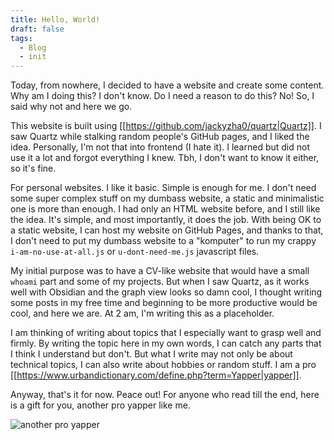 ```yaml
---
title: Hello, World!
draft: false
tags:
  - Blog
  - init
---
```

Today, from nowhere, I decided to have a website and create some content. Why am I doing this? I don't know. Do I need a reason to do this? No! So, I said why not and here we go.

This website is built using [[https://github.com/jackyzha0/quartz|Quartz]]. I saw Quartz while stalking random people's GitHub pages, and I liked the idea. Personally, I'm not that into frontend (I hate it). I learned but did not use it a lot and forgot everything I knew. Tbh, I don't want to know it either, so it's fine. 

For personal websites. I like it basic. Simple is enough for me. I don't need some super complex stuff on my dumbass website, a static and minimalistic one is more than enough. I had only an HTML website before, and I still like the idea. It's simple, and most importantly, it does the job. With being OK to a static website, I can host my website on GitHub Pages, and thanks to that, I don't need to put my dumbass website to a "komputer" to run my crappy `i-am-no-use-at-all.js` or `u-dont-need-me.js` javascript files.

My initial purpose was to have a CV-like website that would have a small `whoami` part and some of my projects. But when I saw Quartz, as it works well with Obsidian and the graph view looks so damn cool, I thought writing some posts in my free time and beginning to be more productive would be cool, and here we are. At 2 am, I'm writing this as a placeholder.

I am thinking of writing about topics that I especially want to grasp well and firmly. By writing the topic here in my own words, I can catch any parts that I think I understand but don't. But what I write may not only be about technical topics, I can also write about hobbies or random stuff. I am a pro [[https://www.urbandictionary.com/define.php?term=Yapper|yapper]].

Anyway, that's it for now. Peace out! For anyone who read till the end, here is a gift for you, another pro yapper like me.

![another pro yapper](images/yapper_car.JPG)
